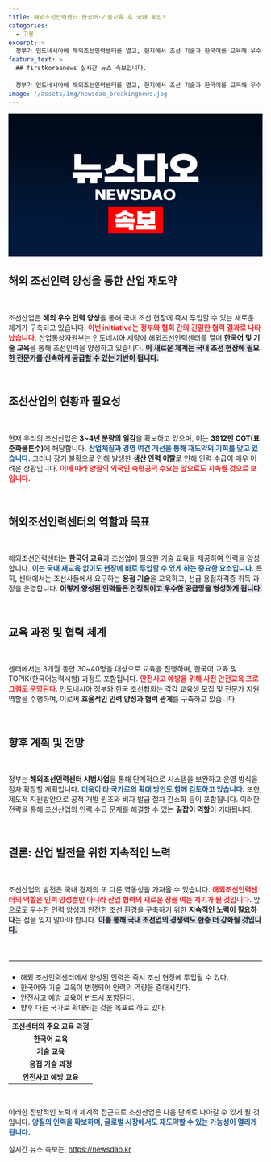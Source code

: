 ```yaml
---
title: 해외조선인력센터 한국어·기술교육 후 국내 투입!
categories:
  - 고용
excerpt: >
  정부가 인도네시아에 해외조선인력센터를 열고, 현지에서 조선 기술과 한국어를 교육해 우수 인력을 즉시 국내 조선업에 투입한다! 고부가가치 조선 산업의 재도약을 위한 새로운 발걸음이 시작된다.
feature_text: >
  ## firstkoreanews 실시간 뉴스 속보입니다.

  정부가 인도네시아에 해외조선인력센터를 열고, 현지에서 조선 기술과 한국어를 교육해 우수 인력을 즉시 국내 조선업에 투입한다! 고부가가치 조선 산업의 재도약을 위한 새로운 발걸음이 시작된다.
image: '/assets/img/newsdao_breakingnews.jpg'
---
```


<p><img src="/assets/img/newsdao_breakingnews.jpg" alt="firstkoreanews 속보" /></p>

<h2 data-ke-size="size26">해외 조선인력 양성을 통한 산업 재도약</h2>

<p data-ke-size="size16">&nbsp;</p>

<p>조선산업은 <strong>해외 우수 인력 양성</strong>을 통해 국내 조선 현장에 즉시 투입할 수 있는 새로운 체계가 구축되고 있습니다. <b><span style="color: #ee2323;">이번 initiative는 정부와 협회 간의 긴밀한 협력 결과로 나타났습니다.</span></b> 산업통상자원부는 인도네시아 세랑에 해외조선인력센터를 열며 <strong>한국어 및 기술 교육</strong>을 통해 조선인력을 양성하고 있습니다. <b><span style="background-color: #21538527;">이 새로운 체계는 국내 조선 현장에 필요한 전문가를 신속하게 공급할 수 있는 기반이 됩니다.</span></b></p>

<p data-ke-size="size16">&nbsp;</p>

<h2 data-ke-size="size26">조선산업의 현황과 필요성</h2>

<p data-ke-size="size16">&nbsp;</p>

<p>현재 우리의 조선산업은 <strong>3~4년 분량의 일감</strong>을 확보하고 있으며, 이는 <strong>3912만 CGT(표준화물톤수)</strong>에 해당합니다. <b><span style="color: #1a5490;">산업체질과 경영 여건 개선을 통해 재도약의 기회를 맞고 있습니다.</span></b> 그러나 장기 불황으로 인해 발생한 <strong>생산 인력 이탈</strong>로 인해 인력 수급이 매우 어려운 상황입니다. <b><span style="color: #ee2323;">이에 따라 양질의 외국인 숙련공의 수요는 앞으로도 지속될 것으로 보입니다.</span></b></p>

<p data-ke-size="size16">&nbsp;</p>

<h2 data-ke-size="size26">해외조선인력센터의 역할과 목표</h2>

<p data-ke-size="size16">&nbsp;</p>

<p>해외조선인력센터는 <strong>한국어 교육</strong>과 조선업에 필요한 기술 교육을 제공하여 인력을 양성합니다. <b><span style="color: #1a5490;">이는 국내 재교육 없이도 현장에 바로 투입할 수 있게 하는 중요한 요소입니다.</span></b> 특히, 센터에서는 조선사들에서 요구하는 <strong>용접 기술</strong>을 교육하고, 선급 용접자격증 취득 과정을 운영합니다. <b><span style="background-color: #21538527;">이렇게 양성된 인력들은 안정적이고 우수한 공급망을 형성하게 됩니다.</span></b></p>

<p data-ke-size="size16">&nbsp;</p>

<h2 data-ke-size="size26">교육 과정 및 협력 체계</h2>

<p data-ke-size="size16">&nbsp;</p>

<p>센터에서는 3개월 동안 30~40명을 대상으로 교육을 진행하며, 한국어 교육 및 TOPIK(한국어능력시험) 과정도 포함됩니다. <b><span style="color: #ee2323;">안전사고 예방을 위해 사전 안전교육 프로그램도 운영된다</span></b>. 인도네시아 정부와 한국 조선협회는 각각 교육생 모집 및 전문가 지원 역할을 수행하며, 이로써 <strong>효율적인 인력 양성과 협력 관계</strong>를 구축하고 있습니다. </p>

<p data-ke-size="size16">&nbsp;</p>

<h2 data-ke-size="size26">향후 계획 및 전망</h2>

<p data-ke-size="size16">&nbsp;</p>

<p>정부는 <strong>해외조선인력센터 시범사업</strong>을 통해 단계적으로 시스템을 보완하고 운영 방식을 점차 확장할 계획입니다. <b><span style="color: #1a5490;">더욱이 타 국가로의 확대 방안도 함께 검토하고 있습니다.</span></b> 또한, 제도적 지원방안으로 공적 개발 원조와 비자 발급 절차 간소화 등이 포함됩니다. 이러한 전략을 통해 조선산업의 인력 수급 문제를 해결할 수 있는 <strong>길잡이 역할</strong>이 기대됩니다.</p>

<p data-ke-size="size16">&nbsp;</p>

<h2 data-ke-size="size26">결론: 산업 발전을 위한 지속적인 노력</h2>

<p data-ke-size="size16">&nbsp;</p>

<p>조선산업의 발전은 국내 경제의 또 다른 역동성을 가져올 수 있습니다. <b><span style="color: #ee2323;">해외조선인력센터의 역할은 인력 양성뿐만 아니라 산업 협력의 새로운 장을 여는 계기가 될 것입니다.</span></b> 앞으로도 우수한 인력 양성과 안전한 조선 환경을 구축하기 위한 <strong>지속적인 노력이 필요하다</strong>는 점을 잊지 말아야 합니다. <b><span style="background-color: #21538527;">이를 통해 국내 조선업의 경쟁력도 한층 더 강화될 것입니다.</span></b></p>

<p data-ke-size="size16">&nbsp;</p> 

<hr style="border: 1px solid #e6e7e9; margin-top: 20px; margin-bottom: 20px;" /> 

<ul> 
    <li>해외 조선인력센터에서 양성된 인력은 즉시 조선 현장에 투입될 수 있다.</li> 
    <li>한국어와 기술 교육이 병행되어 인력의 역량을 증대시킨다.</li> 
    <li>안전사고 예방 교육이 반드시 포함된다.</li> 
    <li>향후 다른 국가로 확대되는 것을 목표로 하고 있다.</li> 
</ul>

<table style="width: 100%; border-collapse: collapse;">
    <tr>
        <td style="text-align: center; height: 17px;"><b>조선센터의 주요 교육 과정</b></td>
    </tr>
    <tr>
        <td style="text-align: center; height: 17px;"><b>한국어 교육</b></td>
    </tr>
    <tr>
        <td style="text-align: center; height: 17px;"><b>기술 교육</b></td>
    </tr>
    <tr>
        <td style="text-align: center; height: 17px;"><b>용접 기술 과정</b></td>
    </tr>
    <tr>
        <td style="text-align: center; height: 17px;"><b>안전사고 예방 교육</b></td>
    </tr>
</table>

<p data-ke-size="size16">&nbsp;</p> 

<p>이러한 전반적인 노력과 체계적 접근으로 조선산업은 다음 단계로 나아갈 수 있게 될 것입니다. <b><span style="color: #1a5490;">양질의 인력을 확보하며, 글로벌 시장에서도 재도약할 수 있는 가능성이 열리게 됩니다.</span></b></p>
실시간 뉴스 속보는, <a href="https://newsdao.kr" rel="dofollow">https://newsdao.kr</a>


